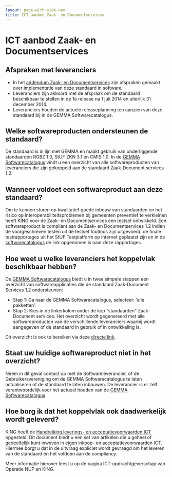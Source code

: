 ```yaml
---
layout: page-with-side-nav
title: ICT aanbod Zaak- en Documentservices
---
```

# ICT aanbod Zaak- en Documentservices

## Afspraken met leveranciers

- In het [addendum Zaak- en
  Documentservices](https://www.softwarecatalogus.nl/addenda/addendum/Zaak%20en%20documentservices)
  zijn afspraken gemaakt over implementatie van deze standaard in
  software;
- Leveranciers zijn akkoord met de afspraak om de standaard beschikbaar
  te stellen in de 1e release na 1 juli 2014 en uiterlijk 31 december
  2014.
- Leveranciers houden de actuele releaseplanning ten aanzien van deze
  standaard bij in de GEMMA Softwarecatalogus.

## Welke softwareproducten ondersteunen de standaard?

De standaard is in lijn met GEMMA en maakt gebruik van onderliggende
standaarden RGBZ 1.0, StUF ZKN 3.1 en CMIS 1.0. In de [GEMMA
Softwarecatalogus](https://www.softwarecatalogus.nl/) vindt u een
overzicht van alle softwareproducten van leveranciers die zijn gekoppeld
aan de standaard Zaak-Document services 1.2.

## Wanneer voldoet een softwareproduct aan deze standaard?

Om te kunnen sturen op kwalitatief goede inbouw van standaarden en het
risico op interoperabiliteitsproblemen bij gemeenten preventief te
verkleinen heeft KING voor de Zaak- en Documentservices een testset
ontwikkeld. Een softwareproduct is compliant aan de Zaak- en
Documentservices 1.2 indien de voorgeschreven testen uit de testset
foutloos zijn uitgevoerd, de finale testrapportages uit het StUF
Testplatform op internet geplaatst zijn en in de
[softwarecatalogus](https://www.softwarecatalogus.nl/GEMMA) de link
opgenomen is naar deze rapportages.

## Hoe weet u welke leveranciers het koppelvlak beschikbaar hebben?

De [GEMMA Softwarecatalogus](https://www.softwarecatalogus.nl/) biedt u
in twee simpele stappen een overzicht van softwareapplicaties die de
standaard Zaak-Document Services 1.2 ondersteunen:

- Stap 1: Ga naar de GEMMA Softwarecatalogus, selecteer: ‘alle
  pakketten’.
- Stap 2: Kies in de linkerkolom onder de kop “standaarden”
  Zaak-Document services. Het overzicht wordt gegenereerd met alle
  softwareproducten van de verschillende leveranciers waarbij wordt
  aangegeven of de standaard in gebruik of in ontwikkeling is.

Dit overzicht is ook te bereiken via deze [directe
link](https://www.softwarecatalogus.nl/pakketten/norm_version/Zaak-%20en%20documentservices%201%252E2).

## Staat uw huidige softwareproduct niet in het overzicht?

Neem in dit geval contact op met de Softwareleverancier, of de
Gebruikersvereniging om de GEMMA Softwarecatalogus te laten actualiseren
of de standaard te laten inbouwen. De leverancier is er zelf
verantwoordelijk voor het actueel houden van de [GEMMA
Softwarecatalogus](https://www.softwarecatalogus.nl/).

## Hoe borg ik dat het koppelvlak ook daadwerkelijk wordt geleverd?

KING heeft de [Handreiking leverings- en acceptatievoorwaarden
ICT](http://www.gemmaonline.nl/images/cocreatiebasisgemeente/0/06/130131_Leverings_en_acceptatievoorwaarden_versie_2_Definitief.pdf)
opgesteld. Dit document biedt u een set van artikelen die u geheel of
gedeeltelijk kunt inweven in eigen inkoop- en acceptatievoorwaarden ICT.
Hiermee borgt u dat in de uitvraag expliciet wordt gevraagd om het
leveren van de standaard en het voldoen aan de compliancy.

Meer informatie hierover leest u op de pagina ICT-opdrachtgeverschap van
Operatie NUP en KING.
